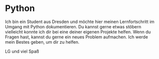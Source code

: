 # Python
Ich bin ein Student aus Dresden und möchte hier meinen 
Lernfortschritt im Umgang mit Python dokumentieren. Du kannst gerne etwas stöbern vielleicht konnte ich dir bei eine deiner eigenen Projekte helfen.
Wenn du Fragen hast, kannst du gerne ein neues Problem aufmachen. Ich werde mein Bestes geben, um dir zu helfen.

LG und viel Spaß
